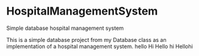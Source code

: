 # HospitalManagementSystem
Simple database hospital management system

This is a simple database project from my Database class as an implementation of a hospital management system.
hello
Hi
Hello hi
Hellohi
